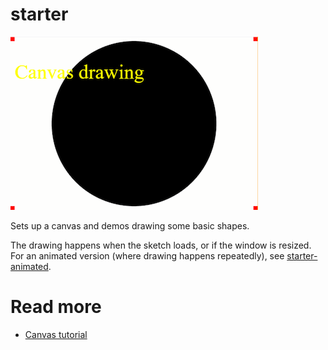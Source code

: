 # starter

![](canvas.png)

Sets up a canvas and demos drawing some basic shapes.

The drawing happens when the sketch loads, or if the window is resized. For an animated version (where drawing happens repeatedly), see [starter-animated](../starter-animated/).

# Read more

- [Canvas tutorial](https://developer.mozilla.org/en-US/docs/Web/API/Canvas_API/Tutorial)
